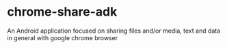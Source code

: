 # chrome-share-adk
An Android application focused on sharing files and/or media, text and data in general with google chrome browser
